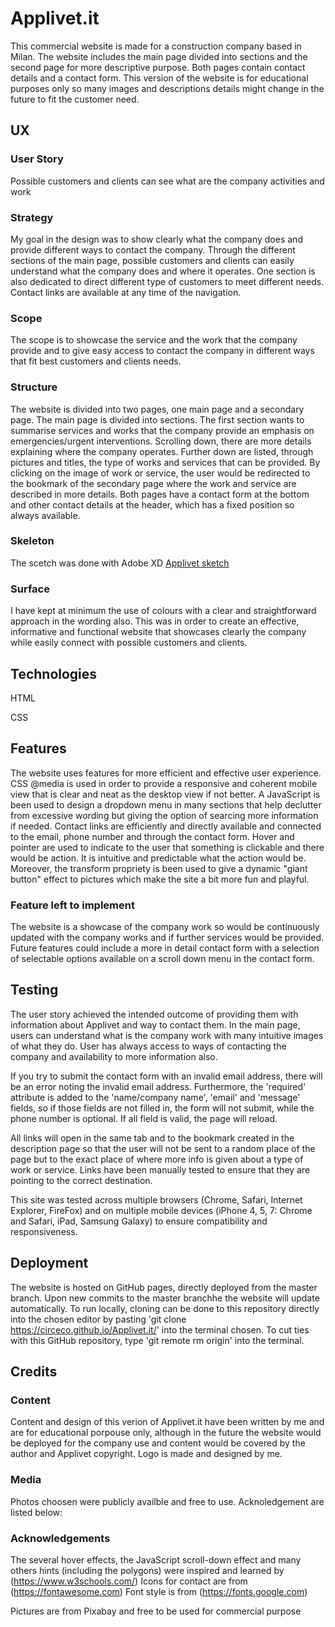 # Applivet.it

This commercial website is made for a construction company based in Milan. The website includes the main page divided into sections and the second page for more descriptive purpose. Both pages contain contact details and a contact form. This version of the website is for educational purposes only so many images and descriptions details might change in the future to fit the customer need. 

## UX

### User Story 

Possible customers and clients can see what are the company activities and work

### Strategy

My goal in the design was to show clearly what the company does and provide different ways to contact the company. Through the different sections of the main page, possible customers and clients can easily understand what the company does and where it operates. One section is also dedicated to direct different type of customers to meet different needs. Contact links are available at any time of the navigation. 

### Scope 

The scope is to showcase the service and the work that the company provide and to give easy access to contact the company in different ways that fit best customers and clients needs. 

### Structure 

The website is divided into two pages, one main page and a secondary page. The main page is divided into sections. The first section wants to summarise services and works that the company provide an emphasis on emergencies/urgent interventions. Scrolling down, there are more details explaining where the company operates. Further down are listed, through pictures and titles, the type of works and services that can be provided. By clicking on the image of work or service, the user would be redirected to the bookmark of the secondary page where the work and service are described in more details. Both pages have a contact form at the bottom and other contact details at the header, which has a fixed position so always available. 

### Skeleton 

The scetch was done with Adobe XD 
[Applivet sketch](./assets/img/applivet_sketch.png)

### Surface 

I have kept at minimum the use of colours with a clear and straightforward approach in the wording also. This was in order to create an effective, informative and functional website that showcases clearly the company while easily connect with possible customers and clients. 

## Technologies 

HTML 

CSS

## Features 
The website uses features for more efficient and effective user experience. CSS @media is used in order to provide a responsive and coherent mobile view that is clear and neat as the desktop view if not better. A JavaScript is been used to design a dropdown menu in many sections that help declutter from excessive wording but giving the option of searcing more information if needed. Contact links are efficiently and directly available and connected to the email, phone number and through the contact form. Hover and pointer are used to indicate to the user that something is clickable and there would be action. It is intuitive and predictable what the action would be. Moreover, the transform propriety is been used to give a dynamic "giant button" effect to pictures which make the site a bit more fun and playful. 
 
### Feature left to implement 

The website is a showcase of the company work so would be continuously updated with the company works and if further services would be provided. Future features could include a more in detail contact form with a selection of selectable options available on a scroll down menu in the contact form. 

## Testing 

The user story achieved the intended outcome of providing them with information about Applivet and way to contact them. In the main page, users can understand what is the company work with many intuitive images of what they do. User has always access to ways of contacting the company and availability to more information also. 

If you try to submit the contact form with an invalid email address, there will be an error noting the invalid email address. Furthermore, the 'required' attribute is added to the 'name/company name', 'email' and 'message' fields, so if those fields are not filled in, the form will not submit, while the phone number is optional. If all field is valid, the page will reload. 

All links will open in the same tab and to the bookmark created in the description page so that the user will not be sent to a random place of the page but to the exact place of where more info is given about a type of work or service. Links have been manually tested to ensure that they are pointing to the correct destination.

This site was tested across multiple browsers (Chrome, Safari, Internet Explorer, FireFox) and on multiple mobile devices (iPhone 4, 5, 7: Chrome and Safari, iPad, Samsung Galaxy) to ensure compatibility and responsiveness. 

## Deployment 
The website is hosted on GitHub pages, directly deployed from the master branch. Upon new commits to the master branchhe the website will update automatically. To run locally, cloning can be done to this repository directly into the chosen editor by pasting 'git clone https://circeco.github.io/Applivet.it/' into the terminal chosen. To cut ties with this GitHub repository, type 'git remote rm origin' into the terminal.

## Credits

### Content  
Content and design of this verion of Applivet.it have been written by me and are for educational porpouse only, although in the future the website would be deployed for the company use and content would be covered by the author and Applivet copyright. Logo is made and designed by me.

### Media 
Photos choosen were publicly availble and free to use. 
Acknoledgement are listed below: 


### Acknowledgements 
The several hover effects, the JavaScript scroll-down effect and many others hints (including the polygons) were inspired and learned by (https://www.w3schools.com/) 
Icons for contact are from (https://fontawesome.com)
Font style is from (https://fonts.google.com)

Pictures are from Pixabay and free to be used for commercial purpose



